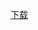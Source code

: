 [下载](https://via-browser-1251728727.cos.ap-guangzhou.myqcloud.com/%E8%BF%AA%E8%8E%AB%E4%B9%90%E6%B5%8F%E8%A7%88%E5%99%A82.1.7z)
